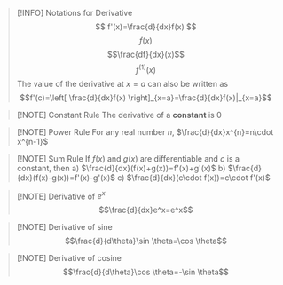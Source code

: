 
> [!INFO] Notations for Derivative
> $$ f'(x)=\frac{d}{dx}f(x) $$
> $$\dot{f}(x)$$
> $$\frac{df}{dx}(x)$$
> $$f^(1)(x)$$
> The value of the derivative  at $x=a$ can also be written as $$f'(c)=\left[ \frac{d}{dx}f(x) \right]_{x=a}=\frac{d}{dx}f(x)|_{x=a}$$

> [!NOTE] Constant Rule
> The derivative of a **constant** is 0

> [!NOTE] Power Rule
> For any real number $n$, $\frac{d}{dx}x^{n}=n\cdot x^{n-1}$

> [!NOTE] Sum Rule
> If $f(x)$ and $g(x)$ are differentiable and $c$ is a constant, then
> a) $\frac{d}{dx}(f(x)+g(x))=f'(x)+g'(x)$
> b) $\frac{d}{dx}(f(x)-g(x))=f'(x)-g'(x)$
> c) $\frac{d}{dx}(c\cdot f(x))=c\cdot f'(x)$

> [!NOTE] Derivative of $e^x$
> $$\frac{d}{dx}e^x=e^x$$

> [!NOTE] Derivative of sine
> $$\frac{d}{d\theta}\sin \theta=\cos \theta$$

> [!NOTE] Derivative of cosine
> $$\frac{d}{d\theta}\cos \theta=-\sin \theta$$



